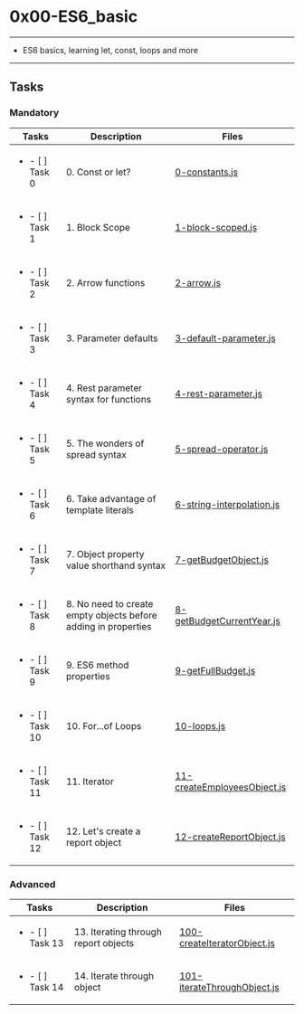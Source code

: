 # 0x00-ES6_basic

---

* ES6 basics, learning let, const, loops and more

---

## Tasks

### Mandatory

| Tasks | Description | Files |
| ----- | ----- | ----- |
| <ul><li> - [ ] Task 0 </li></ul> | 0. Const or let? | [0-constants.js](0-constants.js) |
| <ul><li> - [ ] Task 1 </li></ul> | 1. Block Scope | [1-block-scoped.js](1-block-scoped.js) |
| <ul><li> - [ ] Task 2 </li></ul> | 2. Arrow functions | [2-arrow.js](2-arrow.js) |
| <ul><li> - [ ] Task 3 </li></ul> | 3. Parameter defaults | [3-default-parameter.js](3-default-parameter.js) |
| <ul><li> - [ ] Task 4 </li></ul> | 4. Rest parameter syntax for functions | [4-rest-parameter.js](4-rest-parameter.js) |
| <ul><li> - [ ] Task 5 </li></ul> | 5. The wonders of spread syntax | [5-spread-operator.js](5-spread-operator.js) |
| <ul><li> - [ ] Task 6 </li></ul> | 6. Take advantage of template literals | [6-string-interpolation.js](6-string-interpolation.js) |
| <ul><li> - [ ] Task 7 </li></ul> | 7. Object property value shorthand syntax | [7-getBudgetObject.js](7-getBudgetObject.js) |
| <ul><li> - [ ] Task 8 </li></ul> | 8. No need to create empty objects before adding in properties | [8-getBudgetCurrentYear.js](8-getBudgetCurrentYear.js) |
| <ul><li> - [ ] Task 9 </li></ul> | 9. ES6 method properties | [9-getFullBudget.js](9-getFullBudget.js) |
| <ul><li> - [ ] Task 10 </li></ul> | 10. For...of Loops | [10-loops.js](10-loops.js) |
| <ul><li> - [ ] Task 11 </li></ul> | 11. Iterator | [11-createEmployeesObject.js](11-createEmployeesObject.js) |
| <ul><li> - [ ] Task 12 </li></ul> | 12. Let's create a report object | [12-createReportObject.js](12-createReportObject.js) |

### Advanced 

| Tasks | Description | Files |
| ----- | ----- | ----- |
| <ul><li> - [ ] Task 13 </li></ul> | 13. Iterating through report objects | [100-createIteratorObject.js](100-createIteratorObject.js) |
| <ul><li> - [ ] Task 14 </li></ul> | 14. Iterate through object | [101-iterateThroughObject.js](101-iterateThroughObject.js) | 
